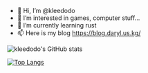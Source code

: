 - 👋 Hi, I’m @kleedodo
- 👀 I’m interested in games, computer stuff...
- 🌱 I’m currently learning rust
- 📫 Here is my blog https://blog.daryl.us.kg/

![kleedodo's GitHub stats](https://github-readme-stats.vercel.app/api?username=kleedodo&show_icons=true&theme=radical)

[![Top Langs](https://github-readme-stats.vercel.app/api/top-langs/?username=kleedodo&layout=donut)](https://github.com/anuraghazra/github-readme-stats)